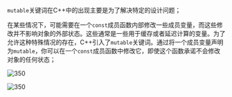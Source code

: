 `mutable`关键词在C++中的出现主要是为了解决特定的设计问题；

在某些情况下，可能需要在一个`const`成员函数内部修改一些成员变量，而这些修改并不影响对象的外部状态。这些通常是一些用于缓存或者延迟计算的变量。为了允许这种特殊情况的存在，C++引入了`mutable`关键词。通过将一个成员变量声明为`mutable`，你可以在一个`const`成员函数中修改它，即使这个函数承诺不会修改对象的任何状态；

![350](https://pic-1315225359.cos.ap-shanghai.myqcloud.com/20240214212644.png)

![350](https://pic-1315225359.cos.ap-shanghai.myqcloud.com/20240214212800.png)

